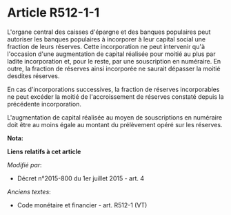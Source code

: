 # Article R512-1-1

L'organe central des caisses d'épargne et des banques populaires peut autoriser les banques populaires à incorporer à leur
capital social une fraction de leurs réserves. Cette incorporation ne peut intervenir qu'à l'occasion d'une augmentation de
capital réalisée pour moitié au plus par ladite incorporation et, pour le reste, par une souscription en numéraire. En outre,
la fraction de réserves ainsi incorporée ne saurait dépasser la moitié desdites réserves. 

En cas d'incorporations successives, la fraction de réserves incorporables ne peut excéder la moitié de l'accroissement de
réserves constaté depuis la précédente incorporation.

L'augmentation de capital réalisée au moyen de souscriptions en numéraire doit être au moins égale au montant du prélèvement
opéré sur les réserves.

**Nota:**



**Liens relatifs à cet article**

_Modifié par_:

  - Décret n°2015-800 du 1er juillet 2015 - art. 4

_Anciens textes_:

  - Code monétaire et financier - art. R512-1 (VT)
